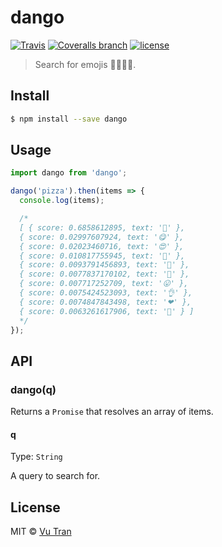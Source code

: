 # dango

[![Travis](https://img.shields.io/travis/vutran/dango/develop.svg?maxAge=2592000&style=flat-square)](https://travis-ci.org/vutran/dango) [![Coveralls branch](https://img.shields.io/coveralls/vutran/dango/develop.svg?maxAge=2592000&style=flat-square)](https://coveralls.io/github/vutran/dango) [![license](https://img.shields.io/github/license/vutran/dango.svg?maxAge=2592000&style=flat-square)](LICENSE)

> Search for emojis 🍕😋😍🐷.

## Install

```bash
$ npm install --save dango
```

## Usage

```js
import dango from 'dango';

dango('pizza').then(items => {
  console.log(items);

  /*
  [ { score: 0.6858612895, text: '🍕' },
  { score: 0.02997607924, text: '😋' },
  { score: 0.02023460716, text: '😍' },
  { score: 0.010817755945, text: '🐷' },
  { score: 0.0093791456893, text: '👅' },
  { score: 0.0077837170102, text: '🙌' },
  { score: 0.007717252709, text: '😛' },
  { score: 0.0075424523093, text: '👌' },
  { score: 0.0074847843498, text: '❤' },
  { score: 0.0063261617906, text: '🍴' } ]
  */
});
```

## API

### dango(q)

Returns a `Promise` that resolves an array of items.

#### q

Type: `String`

A query to search for.

## License

MIT © [Vu Tran](https://github.com/vutran/)
